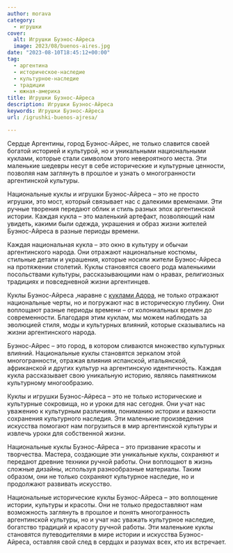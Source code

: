 ```yaml
---
author: morava
category:
  - игрушки
cover:
  alt: Игрушки Буэнос-Айреса
  image: 2023/08/buenos-aires.jpg
date: "2023-08-10T18:45:12+00:00"
tag:
  - аргентина
  - историческое-наследие
  - культурное-наследие
  - традиции
  - южная-америка
title: Игрушки Буэнос-Айреса
description: Игрушки Буэнос-Айреса
keywords: Игрушки Буэнос-Айреса
url: /igrushki-buenos-ajresa/

---
```

Сердце Аргентины, город Буэнос-Айрес, не только славится своей богатой историей и культурой, но и уникальными национальными куклами, которые стали символом этого невероятного места. Эти маленькие шедевры несут в себе исторические и культурные ценности, позволяя нам заглянуть в прошлое и узнать о многогранности аргентинской культуры.

Национальные куклы и игрушки Буэнос-Айреса – это не просто игрушки, это мост, который связывает нас с далекими временами. Эти ручные творения передают облик и стиль разных эпох аргентинской истории. Каждая кукла – это маленький артефакт, позволяющий нам увидеть, какими были одежда, украшения и образ жизни жителей Буэнос-Айреса в разные периоды времени.

Каждая национальная кукла – это окно в культуру и обычаи аргентинского народа. Они отражают национальные костюмы, стильные детали и украшения, которые носили жители Буэнос-Айреса на протяжении столетий. Куклы становятся своего рода маленькими посольствами культуры, рассказывающими нам о нравах, религиозных традициях и повседневной жизни аргентинцев.

Куклы Буэнос-Айреса ,наравне с [куклами Адора](https://www.adora.ru/kukla-adora/573/), не только отражают национальные черты, но и погружают нас в историческую глубину. Они воплощают разные периоды времени – от колониальных времен до современности. Благодаря этим куклам, мы можем наблюдать за эволюцией стиля, моды и культурных влияний, которые сказывались на жизни аргентинского народа.

Буэнос-Айрес – это город, в котором сливаются множество культурных влияний. Национальные куклы становятся зеркалом этой многогранности, отражая влияния испанской, итальянской, африканской и других культур на аргентинскую идентичность. Каждая кукла рассказывает свою уникальную историю, являясь памятником культурному многообразию.

Куклы и игрушки Буэнос-Айреса – это не только исторические и культурные сокровища, но и уроки для нас сегодня. Они учат нас уважению к культурным различиям, пониманию истории и важности сохранения культурного наследия. Эти маленькие произведения искусства помогают нам погрузиться в мир аргентинской культуры и извлечь уроки для собственной жизни.

Национальные куклы Буэнос-Айреса – это призвание красоты и творчества. Мастера, создающие эти уникальные куклы, сохраняют и передают древние техники ручной работы. Они воплощают в жизнь сложные дизайны, используя разнообразные материалы. Таким образом, они не только сохраняют культурное наследие, но и продолжают развивать искусство.

Национальные исторические куклы Буэнос-Айреса – это воплощение истории, культуры и красоты. Они не только предоставляют нам возможность заглянуть в прошлое и понять многогранность аргентинской культуры, но и учат нас уважать культурное наследие, богатство традиций и красоту ручной работы. Эти маленькие куклы становятся путеводителями в мире истории и искусства Буэнос-Айреса, оставляя свой след в сердцах и разумах всех, кто их встречает.
